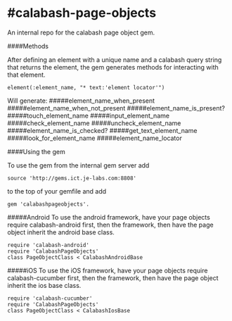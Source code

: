 #calabash-page-objects
=====================

An internal repo for the calabash page object gem.


####Methods

After defining an element with a unique name and a calabash query string that returns the element, the gem generates methods for interacting with that element.

`element(:element_name, "* text:'element locator'")`

Will generate:
#####element_name_when_present
#####element_name_when_not_present
#####element_name_is_present?
#####touch_element_name
#####input_element_name
#####check_element_name
#####uncheck_element_name
#####element_name_is_checked?
#####get_text_element_name
#####look_for_element_name
#####element_name_locator

####Using the gem

To use the gem from the internal gem server add
```
source 'http://gems.ict.je-labs.com:8808'
```
to the top of your gemfile and add
```
gem 'calabashpageobjects'.
```
#####Android
To use the android framework, have your page objects require calabash-android first, then the framework, then have the page object inherit the android base class.
```
require 'calabash-android'
require 'CalabashPageObjects'
class PageObjectClass < CalabashAndroidBase
```
#####iOS
To use the iOS framework, have your page objects require calabash-cucumber first, then the framework, then have the page object inherit the ios base class.
```
require 'calabash-cucumber'
require 'CalabashPageObjects'
class PageObjectClass < CalabashIosBase
```
